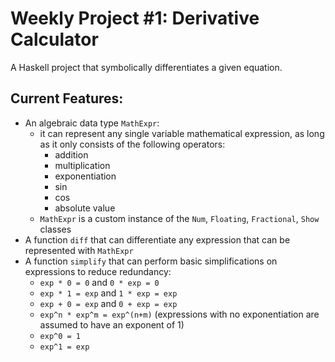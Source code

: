 # Weekly Project #1: Derivative Calculator

A Haskell project that symbolically differentiates a given equation.

## Current Features:
- An algebraic data type `MathExpr`:
    - it can represent any single variable mathematical expression, as long as it only consists of the following operators:
        - addition
        - multiplication
        - exponentiation
        - sin
        - cos
        - absolute value
    - `MathExpr` is a custom instance of the `Num`, `Floating`, `Fractional`, `Show` classes
- A function `diff` that can differentiate any expression that can be represented with `MathExpr`
- A function `simplify` that can perform basic simplifications on expressions to reduce redundancy:
    - `exp * 0 = 0` and `0 * exp = 0`
    - `exp * 1 = exp` and `1 * exp = exp`
    - `exp + 0 = exp` and `0 + exp = exp`
    - `exp^n * exp^m = exp^(n+m)` (expressions with no exponentiation are assumed to have an exponent of 1)
    - `exp^0 = 1`
    - `exp^1 = exp`